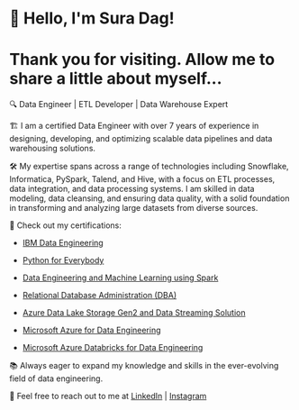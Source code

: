 # **👋 Hello, I'm Sura Dag!**
# **Thank you for visiting. Allow me to share a little about myself...**
🔍  Data Engineer | ETL Developer | Data Warehouse Expert

🏗️ I am a certified Data Engineer with over 7 years of experience in designing, developing, and optimizing scalable data pipelines and data warehousing solutions.

🛠️ My expertise spans across a range of technologies including Snowflake, Informatica, PySpark, Talend, and Hive, with a focus on ETL processes, data integration, and data processing systems. I am skilled in data modeling, data cleansing, and ensuring data quality, with a solid foundation in transforming and analyzing large datasets from diverse sources.

🔗 Check out my certifications:

* [IBM Data Engineering](https://coursera.org/share/e5878157e1c216654c23681e5a6e3718)
    
* [Python for Everybody](https://coursera.org/share/afe6205127e9df5236d94cef28c6f37a)

* [Data Engineering and Machine Learning using Spark](https://coursera.org/share/0d3e8e80d76e1779b951ac716b30ea98)

* [Relational Database Administration (DBA)](https://coursera.org/share/88c0d8ac6e55858d2fa5aa2799991f6f)
  
* [Azure Data Lake Storage Gen2 and Data Streaming Solution](https://coursera.org/share/896af94599180a31384f6f7e994d80c8)

* [Microsoft Azure for Data Engineering](https://coursera.org/share/9deae88e2b3bd2f5005366a6961f2f5c)

* [Microsoft Azure Databricks for Data Engineering](https://coursera.org/share/e0a296778a51d800b93a1b0ffca2642b)

📚 Always eager to expand my knowledge and skills in the ever-evolving field of data engineering.

📧 Feel free to reach out to me at [LinkedIn](https://www.linkedin.com/in/surafel-dagne-aaa534220) | [Instagram](https://www.instagram.com/data_playpen)
